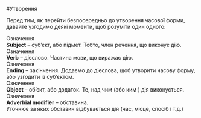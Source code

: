 #Утворення

Перед тим, як перейти безпосередньо до утворення часової форми, давайте узгодимо деякі моменти, щоб розуміти один одного:


 <div class="eoz-wrap">
<span class="eoz">Означення</span>
<div class="eoz-text">
<b>Subject</b> – суб’єкт, або підмет. Тобто, член речення, що виконує дію.
</div>
</div>

 <div class="eoz-wrap">
<span class="eoz">Означення</span>
<div class="eoz-text">
<b>Verb</b> – дієслово. Частина мови, що виражає дію. 
</div>
</div>

 <div class="eoz-wrap">
<span class="eoz">Означення</span>
<div class="eoz-text">
<b>Ending</b> – закінчення. Додаємо до дієслова, щоб утворити часову форму,<br> або узгодити із суб’єктом. 
</div>
</div> 

 <div class="eoz-wrap">
<span class="eoz">Означення</span>
<div class="eoz-text">
<b>Object</b> – об’єкт, або додаток. Те, над чим (або ким ) дія виконується. 
</div>
</div> 

 <div class="eoz-wrap">
<span class="eoz">Означення</span>
<div class="eoz-text">
<b>Adverbial modifier</b> – обставина.<br> Уточнює за яких обставин відбувається дія (час, місце, спосіб і т.д.)  
</div>
</div> 

